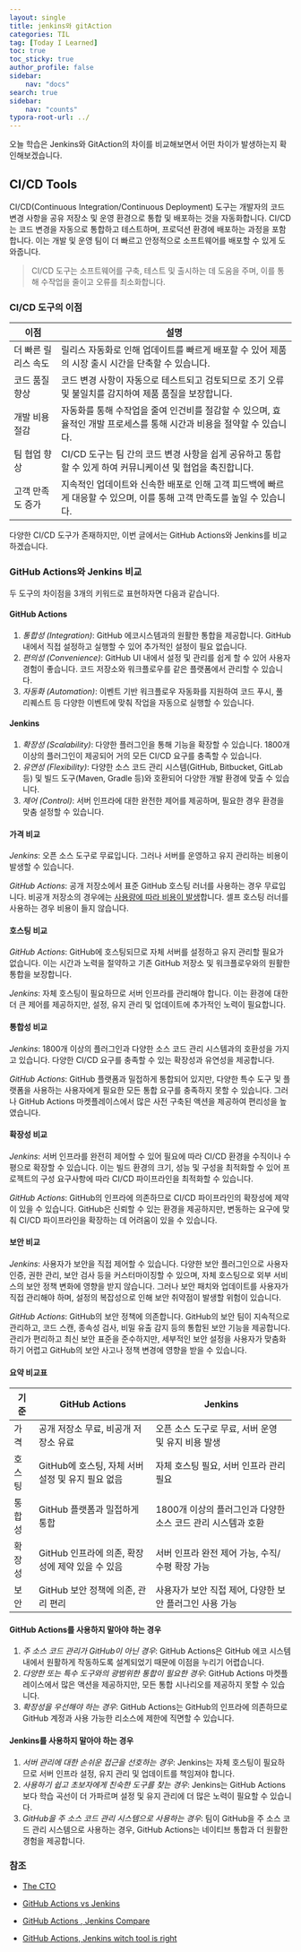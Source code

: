 ```yaml
---
layout: single
title: jenkins와 gitAction 
categories: TIL
tag: [Today I Learned]
toc: true
toc_sticky: true
author_profile: false
sidebar:
    nav: "docs"
search: true
sidebar:
    nav: "counts"
typora-root-url: ../
---
```


  오늘 학습은 Jenkins와 GitAction의 차이를 비교해보면서 어떤 차이가 발생하는지 확인해보겠습니다.



## CI/CD Tools

CI/CD(Continuous Integration/Continuous Deployment) 도구는 개발자의 코드 변경 사항을 공유 저장소 및 운영 환경으로 통합 및 배포하는 것을 자동화합니다. CI/CD는 코드 변경을 자동으로 통합하고 테스트하며, 프로덕션 환경에 배포하는 과정을 포함합니다. 이는 개발 및 운영 팀이 더 빠르고 안정적으로 소프트웨어를 배포할 수 있게 도와줍니다.

> CI/CD 도구는 소프트웨어를 구축, 테스트 및 출시하는 데 도움을 주며, 이를 통해 수작업을 줄이고 오류를 최소화합니다.

### CI/CD 도구의 이점

| 이점                | 설명                                                         |
| ------------------- | ------------------------------------------------------------ |
| 더 빠른 릴리스 속도 | 릴리스 자동화로 인해 업데이트를 빠르게 배포할 수 있어 제품의 시장 출시 시간을 단축할 수 있습니다. |
| 코드 품질 향상      | 코드 변경 사항이 자동으로 테스트되고 검토되므로 조기 오류 및 불일치를 감지하여 제품 품질을 보장합니다. |
| 개발 비용 절감      | 자동화를 통해 수작업을 줄여 인건비를 절감할 수 있으며, 효율적인 개발 프로세스를 통해 시간과 비용을 절약할 수 있습니다. |
| 팀 협업 향상        | CI/CD 도구는 팀 간의 코드 변경 사항을 쉽게 공유하고 통합할 수 있게 하여 커뮤니케이션 및 협업을 촉진합니다. |
| 고객 만족도 증가    | 지속적인 업데이트와 신속한 배포로 인해 고객 피드백에 빠르게 대응할 수 있으며, 이를 통해 고객 만족도를 높일 수 있습니다. |

다양한 CI/CD 도구가 존재하지만, 이번 글에서는 GitHub Actions와 Jenkins를 비교하겠습니다.



### GitHub Actions와 Jenkins 비교

두 도구의 차이점을 3개의 키워드로 표현하자면 다음과 같습니다.



#### GitHub Actions

1. *통합성 (Integration)*: GitHub 에코시스템과의 원활한 통합을 제공합니다. GitHub 내에서 직접 설정하고 실행할 수 있어 추가적인 설정이 필요 없습니다.
2. *편의성 (Convenience)*: GitHub UI 내에서 설정 및 관리를 쉽게 할 수 있어 사용자 경험이 좋습니다. 코드 저장소와 워크플로우를 같은 플랫폼에서 관리할 수 있습니다.
3. *자동화 (Automation)*: 이벤트 기반 워크플로우 자동화를 지원하여 코드 푸시, 풀 리퀘스트 등 다양한 이벤트에 맞춰 작업을 자동으로 실행할 수 있습니다.



#### Jenkins

1. *확장성 (Scalability)*: 다양한 플러그인을 통해 기능을 확장할 수 있습니다. 1800개 이상의 플러그인이 제공되어 거의 모든 CI/CD 요구를 충족할 수 있습니다.
2. *유연성 (Flexibility)*: 다양한 소스 코드 관리 시스템(GitHub, Bitbucket, GitLab 등) 및 빌드 도구(Maven, Gradle 등)와 호환되어 다양한 개발 환경에 맞출 수 있습니다.
3. *제어 (Control)*: 서버 인프라에 대한 완전한 제어를 제공하며, 필요한 경우 환경을 맞춤 설정할 수 있습니다.



#### 가격 비교

*Jenkins*: 오픈 소스 도구로 무료입니다. 그러나 서버를 운영하고 유지 관리하는 비용이 발생할 수 있습니다.

*GitHub Actions*: 공개 저장소에서 표준 GitHub 호스팅 러너를 사용하는 경우 무료입니다. 비공개 저장소의 경우에는 [사용량에 따라 비용이 발생](https://docs.github.com/ko/billing/managing-billing-for-github-actions/about-billing-for-github-actions)합니다. 셀프 호스팅 러너를 사용하는 경우 비용이 들지 않습니다.

#### 호스팅 비교

*GitHub Actions*: GitHub에 호스팅되므로 자체 서버를 설정하고 유지 관리할 필요가 없습니다. 이는 시간과 노력을 절약하고 기존 GitHub 저장소 및 워크플로우와의 원활한 통합을 보장합니다.

*Jenkins*: 자체 호스팅이 필요하므로 서버 인프라를 관리해야 합니다. 이는 환경에 대한 더 큰 제어를 제공하지만, 설정, 유지 관리 및 업데이트에 추가적인 노력이 필요합니다.

#### 통합성 비교

*Jenkins*: 1800개 이상의 플러그인과 다양한 소스 코드 관리 시스템과의 호환성을 가지고 있습니다. 다양한 CI/CD 요구를 충족할 수 있는 확장성과 유연성을 제공합니다.

*GitHub Actions*: GitHub 플랫폼과 밀접하게 통합되어 있지만, 다양한 특수 도구 및 플랫폼을 사용하는 사용자에게 필요한 모든 통합 요구를 충족하지 못할 수 있습니다. 그러나 GitHub Actions 마켓플레이스에서 많은 사전 구축된 액션을 제공하여 편리성을 높였습니다.

#### 확장성 비교

*Jenkins*: 서버 인프라를 완전히 제어할 수 있어 필요에 따라 CI/CD 환경을 수직이나 수평으로 확장할 수 있습니다. 이는 빌드 환경의 크기, 성능 및 구성을 최적화할 수 있어 프로젝트의 구성 요구사항에 따라 CI/CD 파이프라인을 최적화할 수 있습니다.

*GitHub Actions*: GitHub의 인프라에 의존하므로 CI/CD 파이프라인의 확장성에 제약이 있을 수 있습니다. GitHub은 신뢰할 수 있는 환경을 제공하지만, 변동하는 요구에 맞춰 CI/CD 파이프라인을 확장하는 데 어려움이 있을 수 있습니다.

#### 보안 비교

*Jenkins*: 사용자가 보안을 직접 제어할 수 있습니다. 다양한 보안 플러그인으로 사용자 인증, 권한 관리, 보안 검사 등을 커스터마이징할 수 있으며, 자체 호스팅으로 외부 서비스의 보안 정책 변화에 영향을 받지 않습니다. 그러나 보안 패치와 업데이트를 사용자가 직접 관리해야 하며, 설정의 복잡성으로 인해 보안 취약점이 발생할 위험이 있습니다.

*GitHub Actions*: GitHub의 보안 정책에 의존합니다. GitHub의 보안 팀이 지속적으로 관리하고, 코드 스캔, 종속성 검사, 비밀 유출 감지 등의 통합된 보안 기능을 제공합니다. 관리가 편리하고 최신 보안 표준을 준수하지만, 세부적인 보안 설정을 사용자가 맞춤화하기 어렵고 GitHub의 보안 사고나 정책 변경에 영향을 받을 수 있습니다.



#### 요약 비교표

| 기준   | GitHub Actions                                    | Jenkins                                                      |
| ------ | ------------------------------------------------- | ------------------------------------------------------------ |
| 가격   | 공개 저장소 무료, 비공개 저장소 유료              | 오픈 소스 도구로 무료, 서버 운영 및 유지 비용 발생           |
| 호스팅 | GitHub에 호스팅, 자체 서버 설정 및 유지 필요 없음 | 자체 호스팅 필요, 서버 인프라 관리 필요                      |
| 통합성 | GitHub 플랫폼과 밀접하게 통합                     | 1800개 이상의 플러그인과 다양한 소스 코드 관리 시스템과 호환 |
| 확장성 | GitHub 인프라에 의존, 확장성에 제약 있을 수 있음  | 서버 인프라 완전 제어 가능, 수직/수평 확장 가능              |
| 보안   | GitHub 보안 정책에 의존, 관리 편리                | 사용자가 보안 직접 제어, 다양한 보안 플러그인 사용 가능      |



#### GitHub Actions를 사용하지 말아야 하는 경우

1. *주 소스 코드 관리가 GitHub이 아닌 경우*: GitHub Actions은 GitHub 에코 시스템 내에서 원활하게 작동하도록 설계되었기 때문에 이점을 누리기 어렵습니다.
2. *다양한 또는 특수 도구와의 광범위한 통합이 필요한 경우*: GitHub Actions 마켓플레이스에서 많은 액션을 제공하지만, 모든 통합 시나리오를 제공하지 못할 수 있습니다.
3. *확장성을 우선해야 하는 경우*: GitHub Actions는 GitHub의 인프라에 의존하므로 GitHub 계정과 사용 가능한 리소스에 제한에 직면할 수 있습니다.

#### Jenkins를 사용하지 말아야 하는 경우

1. *서버 관리에 대한 손쉬운 접근을 선호하는 경우*: Jenkins는 자체 호스팅이 필요하므로 서버 인프라 설정, 유지 관리 및 업데이트를 책임져야 합니다.
2. *사용하기 쉽고 초보자에게 친숙한 도구를 찾는 경우*: Jenkins는 GitHub Actions보다 학습 곡선이 더 가파르며 설정 및 유지 관리에 더 많은 노력이 필요할 수 있습니다.
3. *GitHub을 주 소스 코드 관리 시스템으로 사용하는 경우*: 팀이 GitHub을 주 소스 코드 관리 시스템으로 사용하는 경우, GitHub Actions는 네이티브 통합과 더 원활한 경험을 제공합니다.



### 참조

+ [The CTO](https://thectoclub.com/tools/best-ci-cd-tools/#h-selection-criteria-for-ci-cd-tools)

+ [GitHub Actions vs Jenkins](https://www.enterprisenetworkingplanet.com/management/github-actions-vs-jenkins/)

+ [GitHub Actions , Jenkins Compare](https://dev.to/pavankulkarni/jenkins-vs-github-actions-a-comprehensive-comparison-for-effective-cicd-automation-22n0)

+ [GitHub Actions, Jenkins witch tool is right](https://www.javahabit.com/jenkins-vs-github-actions-which-cicd-tool-is-right/)
